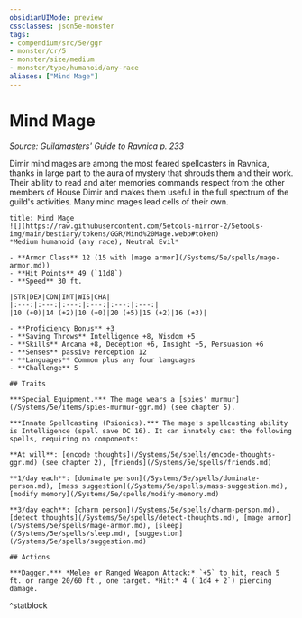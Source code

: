 ```yaml
---
obsidianUIMode: preview
cssclasses: json5e-monster
tags:
- compendium/src/5e/ggr
- monster/cr/5
- monster/size/medium
- monster/type/humanoid/any-race
aliases: ["Mind Mage"]
---
```

# Mind Mage
*Source: Guildmasters' Guide to Ravnica p. 233*  

Dimir mind mages are among the most feared spellcasters in Ravnica, thanks in large part to the aura of mystery that shrouds them and their work. Their ability to read and alter memories commands respect from the other members of House Dimir and makes them useful in the full spectrum of the guild's activities. Many mind mages lead cells of their own.

```ad-statblock
title: Mind Mage
![](https://raw.githubusercontent.com/5etools-mirror-2/5etools-img/main/bestiary/tokens/GGR/Mind%20Mage.webp#token)
*Medium humanoid (any race), Neutral Evil*

- **Armor Class** 12 (15 with [mage armor](/Systems/5e/spells/mage-armor.md))
- **Hit Points** 49 (`11d8`)
- **Speed** 30 ft.

|STR|DEX|CON|INT|WIS|CHA|
|:---:|:---:|:---:|:---:|:---:|:---:|
|10 (+0)|14 (+2)|10 (+0)|20 (+5)|15 (+2)|16 (+3)|

- **Proficiency Bonus** +3
- **Saving Throws** Intelligence +8, Wisdom +5
- **Skills** Arcana +8, Deception +6, Insight +5, Persuasion +6
- **Senses** passive Perception 12
- **Languages** Common plus any four languages
- **Challenge** 5

## Traits

***Special Equipment.*** The mage wears a [spies' murmur](/Systems/5e/items/spies-murmur-ggr.md) (see chapter 5).

***Innate Spellcasting (Psionics).*** The mage's spellcasting ability is Intelligence (spell save DC 16). It can innately cast the following spells, requiring no components:

**At will**: [encode thoughts](/Systems/5e/spells/encode-thoughts-ggr.md) (see chapter 2), [friends](/Systems/5e/spells/friends.md)

**1/day each**: [dominate person](/Systems/5e/spells/dominate-person.md), [mass suggestion](/Systems/5e/spells/mass-suggestion.md), [modify memory](/Systems/5e/spells/modify-memory.md)

**3/day each**: [charm person](/Systems/5e/spells/charm-person.md), [detect thoughts](/Systems/5e/spells/detect-thoughts.md), [mage armor](/Systems/5e/spells/mage-armor.md), [sleep](/Systems/5e/spells/sleep.md), [suggestion](/Systems/5e/spells/suggestion.md)

## Actions

***Dagger.*** *Melee or Ranged Weapon Attack:* `+5` to hit, reach 5 ft. or range 20/60 ft., one target. *Hit:* 4 (`1d4 + 2`) piercing damage.
```
^statblock